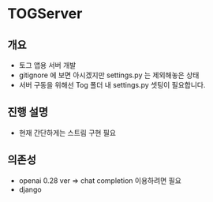 # TOGServer
## 개요
- 토그 앱용 서버 개발
- gitignore 에 보면 아시겠지만 settings.py 는 제외해놓은 상태
- 서버 구동을 위해선 Tog 폴더 내 settings.py 셋팅이 필요합니다.

## 진행 설명
- 현재 간단하게는 스트림 구현 필요

## 의존성
- openai 0.28 ver => chat completion 이용하려면 필요
- django